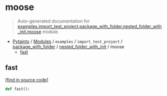 # moose

> Auto-generated documentation for [examples.import_test_project.package_with_folder.nested_folder_with_init.moose](../../../../../examples/import_test_project/package_with_folder/nested_folder_with_init/moose.py) module.

- [Pytaintx](../../../../README.md#pytaintx-index) / [Modules](../../../../README.md#pytaintx-modules) / `examples` / `import_test_project` / [package_with_folder](../index.md#package_with_folder) / [nested_folder_with_init](index.md#nested_folder_with_init) / moose
    - [fast](#fast)

## fast

[[find in source code]](../../../../../examples/import_test_project/package_with_folder/nested_folder_with_init/moose.py#L1)

```python
def fast():
```
